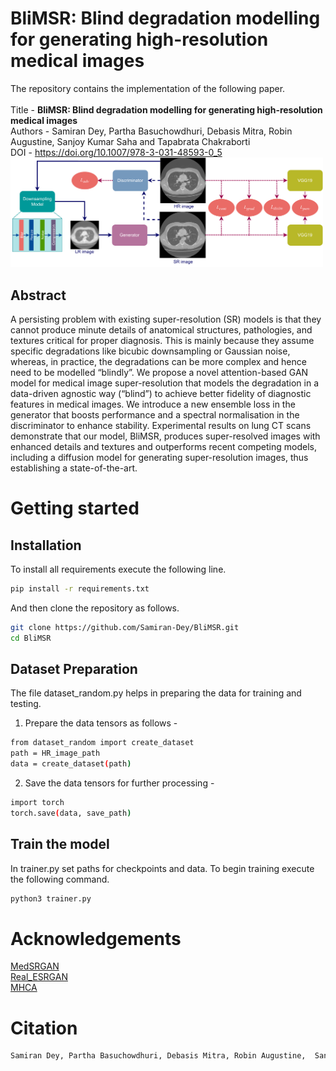 # BliMSR: Blind degradation modelling for generating high-resolution medical images

The repository contains the implementation of the following paper. \
\
Title - **BliMSR: Blind degradation modelling for generating high-resolution medical images** \
Authors - Samiran Dey, Partha Basuchowdhuri, Debasis Mitra, Robin Augustine,  Sanjoy Kumar Saha and Tapabrata Chakraborti \
DOI - https://doi.org/10.1007/978-3-031-48593-0_5
\
<img src="./images/Overview.pdf" width="500px">  </img>

## Abstract
A persisting problem with existing super-resolution (SR) models is that they cannot produce minute details of anatomical structures, pathologies, and textures critical for proper diagnosis. This is mainly because they assume specific degradations like bicubic downsampling or Gaussian noise, whereas, in practice, the degradations can be more complex and hence need to be modelled “blindly”. We propose a novel attention-based GAN model for medical image super-resolution that models the degradation in a data-driven agnostic way (“blind”) to achieve better fidelity of diagnostic features in medical images. We introduce a new ensemble loss in the generator that boosts performance and a spectral normalisation in the discriminator to enhance stability. Experimental results on lung CT scans demonstrate that our model, BliMSR, produces super-resolved images with enhanced details and textures and outperforms recent competing models, including a diffusion model for generating super-resolution images, thus establishing a state-of-the-art.

# Getting started

## Installation
To install all requirements execute the following line.
```bash
pip install -r requirements.txt
```
And then clone the repository as follows. 
```bash
git clone https://github.com/Samiran-Dey/BliMSR.git
cd BliMSR
```

## Dataset Preparation
The file dataset_random.py helps in preparing the data for training and testing. 

1. Prepare the data tensors as follows -
```bash
from dataset_random import create_dataset
path = HR_image_path
data = create_dataset(path)
```

2. Save the data tensors for further processing - 
```bash
import torch
torch.save(data, save_path)
```

## Train the model
In trainer.py set paths for checkpoints and data. To begin training execute the following command.
```bash
python3 trainer.py
```

# Acknowledgements 
[MedSRGAN](https://github.com/04RR/MedSRGAN) \
[Real_ESRGAN](https://github.com/xinntao/Real-ESRGAN/tree/5ca1078535923d485892caee7d7804380bfc87fd) \
[MHCA](https://github.com/lilygeorgescu/MHCA)

# Citation
```bash
Samiran Dey, Partha Basuchowdhuri, Debasis Mitra, Robin Augustine,  Sanjoy Kumar Saha and Tapabrata Chakraborti. BliMSR: Blind degradation modelling for generating high-resolution medical images. 27th Conference on Medical Image Understanding and Analysis (MIUA), 2023. https://doi.org/10.1007/978-3-031-48593-0_5.
```
